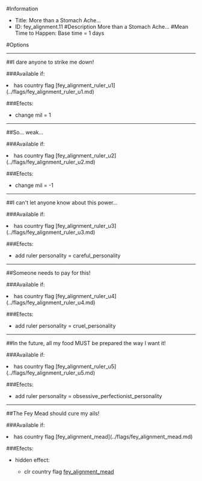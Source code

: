 #Information
 - Title: More than a Stomach Ache...
 - ID: fey_alignment.11
#Description
More than a Stomach Ache...
#Mean Time to Happen:
Base time = 1 days

#Options

___
##I dare anyone to strike me down!

###Available if:
<li>has country flag [fey_alignment_ruler_u1](../flags/fey_alignment_ruler_u1.md)</li>

###Efects:<ul><li>change mil = 1</li></ul>

___
##So... weak...

###Available if:
<li>has country flag [fey_alignment_ruler_u2](../flags/fey_alignment_ruler_u2.md)</li>

###Efects:<ul><li>change mil = -1</li></ul>

___
##I can't let anyone know about this power...

###Available if:
<li>has country flag [fey_alignment_ruler_u3](../flags/fey_alignment_ruler_u3.md)</li>

###Efects:<ul><li>add ruler personality = careful_personality</li></ul>

___
##Someone needs to pay for this!

###Available if:
<li>has country flag [fey_alignment_ruler_u4](../flags/fey_alignment_ruler_u4.md)</li>

###Efects:<ul><li>add ruler personality = cruel_personality</li></ul>

___
##In the future, all my food MUST be prepared the way I want it!

###Available if:
<li>has country flag [fey_alignment_ruler_u5](../flags/fey_alignment_ruler_u5.md)</li>

###Efects:<ul><li>add ruler personality = obsessive_perfectionist_personality</li></ul>

___
##The Fey Mead should cure my ails!

###Available if:
<li>has country flag [fey_alignment_mead](../flags/fey_alignment_mead.md)</li>

###Efects:<ul><li>hidden effect:</li><ul><li>clr country flag [fey_alignment_mead](../flags/fey_alignment_mead.md)</li></ul></ul>
